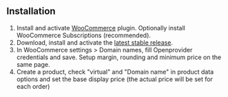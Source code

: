 ## Installation

1. Install and activate [WooCommerce](https://wordpress.org/plugins/woocommerce/) plugin. Optionally install WooCommerce Subscriptions (recommended).
2. Download, install and activate the [latest stable release](https://github.com/magicoli/woocommerce-domain-names/releases/latest).
3. In WooCommerce settings > Domain names, fill Openprovider credentials and save. Setup margin, rounding and minimum price on the same page.
4. Create a product, check "virtual" and "Domain name" in product data options and set the base display price (the actual price will be set for each order)

